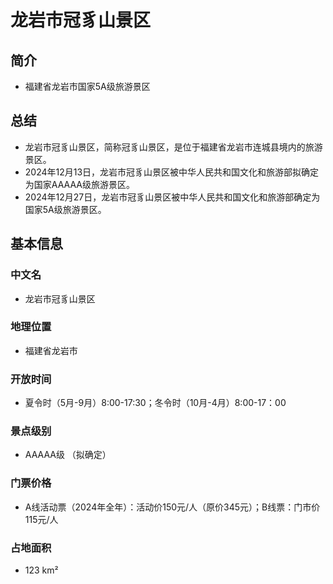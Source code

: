 # 龙岩市冠豸山景区
## 简介
- 福建省龙岩市国家5A级旅游景区
## 总结
- 龙岩市冠豸山景区，简称冠豸山景区，是位于福建省龙岩市连城县境内的旅游景区。 
- 2024年12月13日，龙岩市冠豸山景区被中华人民共和国文化和旅游部拟确定为国家AAAAA级旅游景区。 
- 2024年12月27日，龙岩市冠豸山景区被中华人民共和国文化和旅游部确定为国家5A级旅游景区。
## 基本信息
### 中文名
- 龙岩市冠豸山景区
### 地理位置
- 福建省龙岩市
### 开放时间
- 夏令时（5月-9月）8:00-17:30；冬令时（10月-4月）8:00-17：00
### 景点级别
- AAAAA级 （拟确定）
### 门票价格
- A线活动票（2024年全年）：活动价150元/人（原价345元）；B线票：门市价115元/人
### 占地面积
- 123 km²
